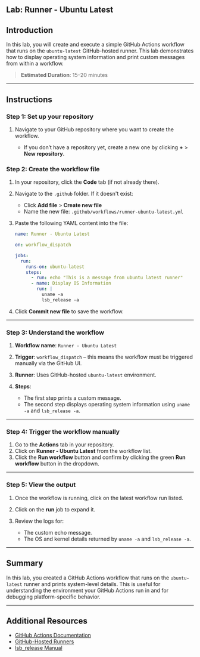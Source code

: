 ## Lab: Runner - Ubuntu Latest

## Introduction

In this lab, you will create and execute a simple GitHub Actions workflow that runs on the `ubuntu-latest` GitHub-hosted runner. This lab demonstrates how to display operating system information and print custom messages from within a workflow.

> **Estimated Duration**: 15–20 minutes

---

## Instructions

### Step 1: Set up your repository

1. Navigate to your GitHub repository where you want to create the workflow.

   - If you don’t have a repository yet, create a new one by clicking **+** > **New repository**.

### Step 2: Create the workflow file

1. In your repository, click the **Code** tab (if not already there).

2. Navigate to the `.github` folder. If it doesn't exist:

   - Click **Add file** > **Create new file**
   - Name the new file: `.github/workflows/runner-ubuntu-latest.yml`

3. Paste the following YAML content into the file:

   ```yaml
   name: Runner - Ubuntu Latest

   on: workflow_dispatch

   jobs:
     run:
       runs-on: ubuntu-latest
       steps:
         - run: echo "This is a message from ubuntu latest runner"
         - name: Display OS Information
           run: |
             uname -a
             lsb_release -a
   ```

4. Click **Commit new file** to save the workflow.

---

### Step 3: Understand the workflow

1. **Workflow name**: `Runner - Ubuntu Latest`
2. **Trigger**: `workflow_dispatch` – this means the workflow must be triggered manually via the GitHub UI.
3. **Runner**: Uses GitHub-hosted `ubuntu-latest` environment.
4. **Steps**:

   - The first step prints a custom message.
   - The second step displays operating system information using `uname -a` and `lsb_release -a`.

---

### Step 4: Trigger the workflow manually

1. Go to the **Actions** tab in your repository.
2. Click on **Runner - Ubuntu Latest** from the workflow list.
3. Click the **Run workflow** button and confirm by clicking the green **Run workflow** button in the dropdown.

---

### Step 5: View the output

1. Once the workflow is running, click on the latest workflow run listed.
2. Click on the **run** job to expand it.
3. Review the logs for:

   - The custom echo message.
   - The OS and kernel details returned by `uname -a` and `lsb_release -a`.

---

## Summary

In this lab, you created a GitHub Actions workflow that runs on the `ubuntu-latest` runner and prints system-level details. This is useful for understanding the environment your GitHub Actions run in and for debugging platform-specific behavior.

---

## Additional Resources

- [GitHub Actions Documentation](https://docs.github.com/en/actions)
- [GitHub-Hosted Runners](https://docs.github.com/en/actions/using-github-hosted-runners/about-github-hosted-runners)
- [lsb_release Manual](https://man7.org/linux/man-pages/man1/lsb_release.1.html)
